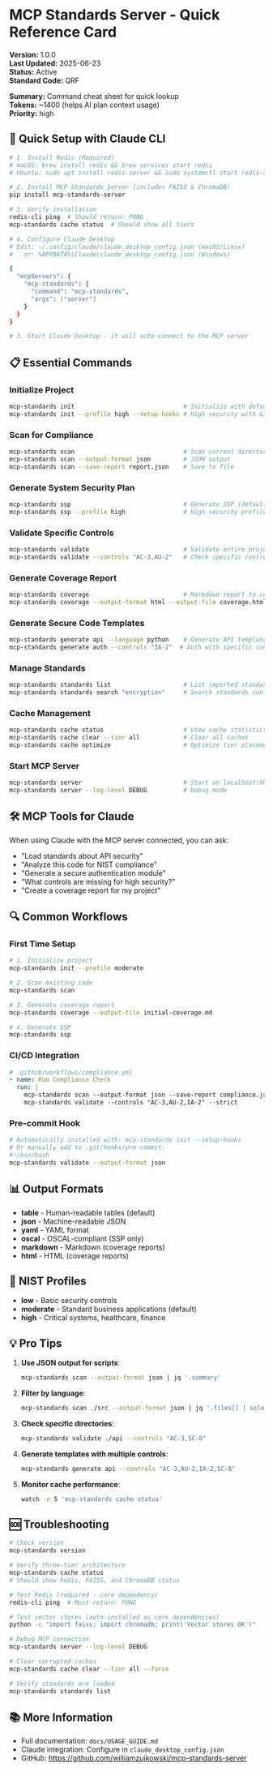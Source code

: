 # MCP Standards Server - Quick Reference Card

**Version:** 1.0.0  
**Last Updated:** 2025-06-23  
**Status:** Active  
**Standard Code:** QRF  

**Summary:** Command cheat sheet for quick lookup  
**Tokens:** ~1400 (helps AI plan context usage)  
**Priority:** high

## 🚀 Quick Setup with Claude CLI

```bash
# 1. Install Redis (Required)
# macOS: brew install redis && brew services start redis
# Ubuntu: sudo apt install redis-server && sudo systemctl start redis-server

# 2. Install MCP Standards Server (includes FAISS & ChromaDB)
pip install mcp-standards-server

# 3. Verify installation
redis-cli ping  # Should return: PONG
mcp-standards cache status  # Should show all tiers

# 4. Configure Claude Desktop
# Edit: ~/.config/claude/claude_desktop_config.json (macOS/Linux)
#   or: %APPDATA%\Claude\claude_desktop_config.json (Windows)

{
  "mcpServers": {
    "mcp-standards": {
      "command": "mcp-standards",
      "args": ["server"]
    }
  }
}

# 3. Start Claude Desktop - it will auto-connect to the MCP server
```

## 📋 Essential Commands

### Initialize Project
```bash
mcp-standards init                              # Initialize with defaults (moderate profile)
mcp-standards init --profile high --setup-hooks # High security with Git hooks
```

### Scan for Compliance
```bash
mcp-standards scan                              # Scan current directory
mcp-standards scan --output-format json         # JSON output
mcp-standards scan --save-report report.json    # Save to file
```

### Generate System Security Plan
```bash
mcp-standards ssp                               # Generate SSP (default: ssp.json)
mcp-standards ssp --profile high                # High security profile
```

### Validate Specific Controls
```bash
mcp-standards validate                          # Validate entire project
mcp-standards validate --controls "AC-3,AU-2"   # Check specific controls
```

### Generate Coverage Report
```bash
mcp-standards coverage                          # Markdown report to console
mcp-standards coverage --output-format html --output-file coverage.html
```

### Generate Secure Code Templates
```bash
mcp-standards generate api --language python    # Generate API template
mcp-standards generate auth --controls "IA-2"  # Auth with specific controls
```

### Manage Standards
```bash
mcp-standards standards list                    # List imported standards
mcp-standards standards search "encryption"     # Search standards content
```

### Cache Management
```bash
mcp-standards cache status                      # View cache statistics
mcp-standards cache clear --tier all            # Clear all caches
mcp-standards cache optimize                    # Optimize tier placement
```

### Start MCP Server
```bash
mcp-standards server                            # Start on localhost:8000
mcp-standards server --log-level DEBUG          # Debug mode
```

## 🛠️ MCP Tools for Claude

When using Claude with the MCP server connected, you can ask:

- "Load standards about API security"
- "Analyze this code for NIST compliance"
- "Generate a secure authentication module"
- "What controls are missing for high security?"
- "Create a coverage report for my project"

## 🔍 Common Workflows

### First Time Setup
```bash
# 1. Initialize project
mcp-standards init --profile moderate

# 2. Scan existing code
mcp-standards scan

# 3. Generate coverage report
mcp-standards coverage --output-file initial-coverage.md

# 4. Generate SSP
mcp-standards ssp
```

### CI/CD Integration
```yaml
# .github/workflows/compliance.yml
- name: Run Compliance Check
  run: |
    mcp-standards scan --output-format json --save-report compliance.json
    mcp-standards validate --controls "AC-3,AU-2,IA-2" --strict
```

### Pre-commit Hook
```bash
# Automatically installed with: mcp-standards init --setup-hooks
# Or manually add to .git/hooks/pre-commit:
#!/bin/bash
mcp-standards validate --output-format json
```

## 📊 Output Formats

- **table** - Human-readable tables (default)
- **json** - Machine-readable JSON
- **yaml** - YAML format
- **oscal** - OSCAL-compliant (SSP only)
- **markdown** - Markdown (coverage reports)
- **html** - HTML (coverage reports)

## 🎯 NIST Profiles

- **low** - Basic security controls
- **moderate** - Standard business applications (default)
- **high** - Critical systems, healthcare, finance

## 💡 Pro Tips

1. **Use JSON output for scripts**: 
   ```bash
   mcp-standards scan --output-format json | jq '.summary'
   ```

2. **Filter by language**:
   ```bash
   mcp-standards scan ./src --output-format json | jq '.files[] | select(.language == "python")'
   ```

3. **Check specific directories**:
   ```bash
   mcp-standards validate ./api --controls "AC-3,SC-8"
   ```

4. **Generate templates with multiple controls**:
   ```bash
   mcp-standards generate api --controls "AC-3,AU-2,IA-2,SC-8"
   ```

5. **Monitor cache performance**:
   ```bash
   watch -n 5 'mcp-standards cache status'
   ```

## 🆘 Troubleshooting

```bash
# Check version
mcp-standards version

# Verify three-tier architecture
mcp-standards cache status
# Should show Redis, FAISS, and ChromaDB status

# Test Redis (required - core dependency)
redis-cli ping  # Must return: PONG

# Test vector stores (auto-installed as core dependencies)
python -c "import faiss; import chromadb; print('Vector stores OK')"

# Debug MCP connection
mcp-standards server --log-level DEBUG

# Clear corrupted caches
mcp-standards cache clear --tier all --force

# Verify standards are loaded
mcp-standards standards list
```

## 📚 More Information

- Full documentation: `docs/USAGE_GUIDE.md`
- Claude integration: Configure in `claude_desktop_config.json`
- GitHub: https://github.com/williamzujkowski/mcp-standards-server